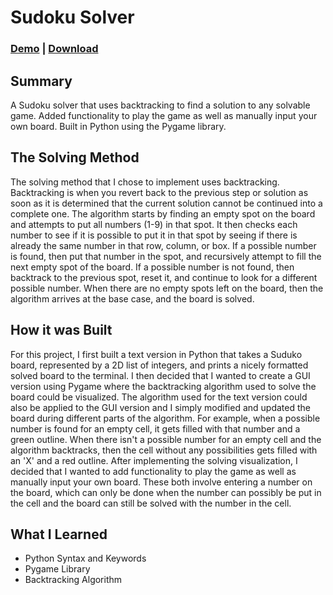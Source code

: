# Sudoku Solver

### [Demo](https://www.youtube.com/watch?v=mpyLjhE6kZ0) | [Download](https://clabounty.itch.io/sudoku-solver)

## Summary
A Sudoku solver that uses backtracking to find a solution to any solvable game. Added functionality to play the game as well as manually input your own board. Built in Python using the Pygame library.

## The Solving Method
The solving method that I chose to implement uses backtracking. Backtracking is when you revert back to the previous step or solution as soon as it is determined that the current solution cannot be continued into a complete one. The algorithm starts by finding an empty spot on the board and attempts to put all numbers (1-9) in that spot. It then checks each number to see if it is possible to put it in that spot by seeing if there is already the same number in that row, column, or box. If a possible number is found, then put that number in the spot, and recursively attempt to fill the next empty spot of the board. If a possible number is not found, then backtrack to the previous spot, reset it, and continue to look for a different possible number. When there are no empty spots left on the board, then the algorithm arrives at the base case, and the board is solved.

## How it was Built
For this project, I first built a text version in Python that takes a Suduko board, represented by a 2D list of integers, and prints a nicely formatted solved board to the terminal. I then decided that I wanted to create a GUI version using Pygame where the backtracking algorithm used to solve the board could be visualized. The algorithm used for the text version could also be applied to the GUI version and I simply modified and updated the board during different parts of the algorithm. For example, when a possible number is found for an empty cell, it gets filled with that number and a green outline. When there isn't a possible number for an empty cell and the algorithm backtracks, then the cell without any possibilities gets filled with an 'X' and a red outline. After implementing the solving visualization, I decided that I wanted to add functionality to play the game as well as manually input your own board. These both involve entering a number on the board, which can only be done when the number can possibly be put in the cell and the board can still be solved with the number in the cell.

## What I Learned
- Python Syntax and Keywords
- Pygame Library
- Backtracking Algorithm
